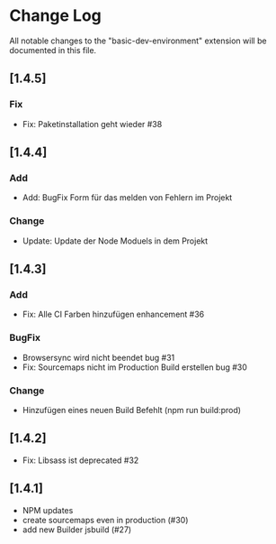 # Change Log

All notable changes to the "basic-dev-environment" extension will be documented in this file.

<!-- Check [Keep a Changelog](http://keepachangelog.com/) for recommendations on how to structure this file. -->

## [1.4.5]

### Fix

- Fix: Paketinstallation geht wieder #38

## [1.4.4]

### Add

- Add: BugFix Form für das melden von Fehlern im Projekt

### Change

- Update: Update der Node Moduels in dem Projekt

## [1.4.3]

### Add

- Fix: Alle CI Farben hinzufügen enhancement #36

### BugFix

- Browsersync wird nicht beendet bug #31
- Fix: Sourcemaps nicht im Production Build erstellen bug #30

### Change

- Hinzufügen eines neuen Build Befehlt (npm run build:prod)

## [1.4.2]

- Fix: Libsass ist deprecated #32

## [1.4.1]

- NPM updates
- create sourcemaps even in production (#30)
- add new Builder jsbuild (#27)

